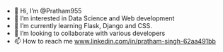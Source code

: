 - 👋 Hi, I’m @Pratham955
- 👀 I’m interested in Data Science and Web development
- 🌱 I’m currently learning Flask, Django and CSS.
- 💞️ I’m looking to collaborate with various developers
- 📫 How to reach me www.linkedin.com/in/pratham-singh-62aa491bb

<!---
Pratham955/Pratham955 is a ✨ special ✨ repository because its `README.md` (this file) appears on your GitHub profile.
You can click the Preview link to take a look at your changes.
--->
